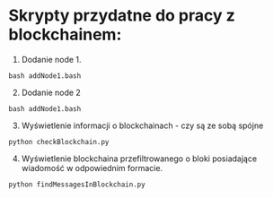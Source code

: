 # Skrypty przydatne do pracy z blockchainem:

1.  Dodanie node 1.

```
bash addNode1.bash
```

2.  Dodanie node 2

```
bash addNode1.bash
```

3. Wyświetlenie informacji o blockchainach - czy są ze sobą spójne

```
python checkBlockchain.py
```

4. Wyświetlenie blockchaina przefiltrowanego o bloki posiadające wiadomość w odpowiednim formacie.

```
python findMessagesInBlockchain.py
```
